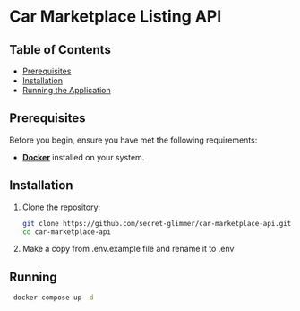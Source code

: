 # Car Marketplace Listing API

## Table of Contents

- [Prerequisites](#prerequisites)
- [Installation](#installation)
- [Running the Application](#running-the-application)

## Prerequisites

Before you begin, ensure you have met the following requirements:

- **[Docker](https://www.docker.com/get-started)** installed on your system.

## Installation

1. Clone the repository:

   ```bash
   git clone https://github.com/secret-glimmer/car-marketplace-api.git
   cd car-marketplace-api
   ```

2. Make a copy from .env.example file and rename it to .env

## Running

```bash
 docker compose up -d
```
